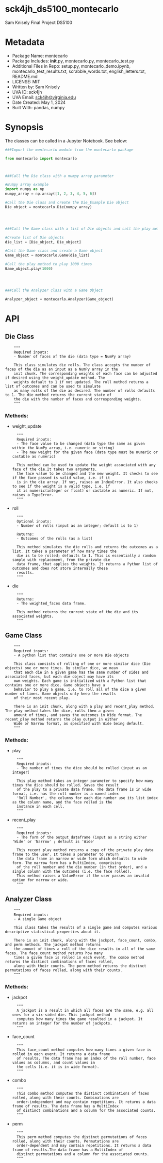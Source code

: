 # sck4jh_ds5100_montecarlo
Sam Knisely Final Project DS5100

# Metadata
* Package Name: montecarlo
* Package Includes: __init__.py, montecarlo.py, montecarlo_test.py
* Additional Files in Repo: setup.py, montecarlo_demo.ipynb, montecarlo_test_results.txt, scrabble_words.txt, english_letters.txt, README.md
* LICENSE: MIT
* Written by: Sam Knisely
* UVA ID: sck4jh
* UVA Email: sck4jh@virginia.edu
* Date Created: May 1, 2024
* Built With: pandas, numpy

# Synopsis
The classes can be called in a Jupyter Notebook. See below:

```python
###Import the montecarlo module from the montecarlo package

from montecarlo import montecarlo



###Call the Die class with a numpy array parameter

#Numpy array example
import numpy as np
numpy_array = np.array([1, 2, 3, 4, 5, 6])

#Call the Die class and create the Die_Example Die object
Die_object = montecarlo.Die(numpy_array)




###Call the Game class with a list of Die objects and call the play method to play 1000 times

#Create list of Die objects
die_list = [Die_object, Die_object]

#Call the Game class and create a Game object
Game_object = montecarlo.Game(die_list)

#Call the play method to play 1000 times
Game_object.play(1000)




###Call the Analyzer class with a Game Object

Analyzer_object = montecarlo.Analyzer(Game_object)

```

# API
## Die Class
    
        """
        Required inputs: 
        - Number of faces of the die (data type = NumPy array)
    
        This class simulates die rolls. The class accepts the number of faces of the die as an input as a NumPy array in the 
        init chunk. The corresponding weights of each face can be adjusted if desired using the weight_update method. The 
        weights default to 1 if not updated. The roll method returns a list of outcomes and can be used to simulate
        as many rolls of the die as desired. The number of rolls defaults to 1. The die method returns the current state of 
        the die with the number of faces and corresponding weights.
        """
  
### Methods:

* weight_update

        """
        Required inputs: 
        - The face value to be changed (data type the same as given within the NumPy array, i.e. numeric or string)
        - The new weight for the given face (data type must be numeric or castable as numeric)
        
        This method can be used to update the weight associated with any face of the die.It takes two arguments, 
        the face value to be changed and the new weight. It checks to see if the face passed is valid value, i.e. if it 
        is in the die array. If not, raises an IndexError. It also checks to see if the weight is a valid type, i.e. if 
        it is numeric(integer or float) or castable as numeric. If not, raises a TypeError.
        """
 
* roll

        """
        Optional inputs:
        - Number of rolls (input as an integer; default is to 1)
        
        Returns:
        - Outcomes of the rolls (as a list)
        
        This method simulates the die rolls and returns the outcomes as a list. It takes a parameter of how many times the 
        die is to be rolled; defaults to 1. This is essentially a random sample with replacement, from the private die 
        data frame, that applies the weights. It returns a Python list of outcomes and does not store internally these 
        results.
        """
* die

        """
        Returns:
        - The weighted_faces data frame.
        
        This method returns the current state of the die and its associated weights.
        """

## Game Class

        """
        Required inputs: 
        - A python list that contains one or more Die objects
    
        This class consists of rolling of one or more similar dice (Die objects) one or more times. By similar dice, we mean 
        that each die in a given game has the same number of sides and associated faces, but each die object may have its 
        own weights. Each game is initialized with a Python list that contains one or more dice. Game objects have a 
        behavior to play a game, i.e. to roll all of the dice a given number of times. Game objects only keep the results 
        of their most recent play.
    
        There is an init chunk, along with a play and recent_play method. The play method takes the dice, rolls them a given 
        amount of times, and saves the outcomes in Wide format. The recent_play method returns the play output in either 
        Wide or Narrow format, as specified with Wide being default.
        """
### Methods:

* play

        """
        Required inputs: 
        - The number of times the dice should be rolled (input as an integer)
    
        This play method takes an integer parameter to specify how many times the dice should be rolled. Saves the result 
        of the play to a private data frame. The data frame is in wide format, i.e. has the roll number is a named index 
        'Roll Number', the columns for each die number use its list index as the column name, and the face rolled is the 
        instance in each cell.
        """


* recent_play

        """
        Required inputs: 
        - The form of the output dataframe (input as a string either 'Wide' or 'Narrow' ; default is 'Wide'
        
        This recent play method returns a copy of the private play data frame to the user. It takes a parameter to return 
        the data frame in narrow or wide form which defaults to wide form. The narrow form has a MultiIndex, comprising
        of the roll number and the die number (in that order), and a single column with the outcomes (i.e. the face rolled).
        This method raises a ValueError if the user passes an invalid option for narrow or wide.
        """

## Analyzer Class
        
        """
        Required inputs: 
        - A single Game object
    
        This class takes the results of a single game and computes various descriptive statistical properties about it.
    
        There is an init chunk, along with the jackpot, face_count, combo, and perm methods. The jackpot method returns 
        the amount of times a roll of the dice results in all of the same faces. The face_count method returns how many 
        times a given face is rolled in each event. The combo method returns the distinct combinations of faces rolled, 
        along with their counts. The perm method returns the distinct permutations of faces rolled, along with their counts.
        """
### Methods:

* jackpot

        """
        A jackpot is a result in which all faces are the same, e.g. all ones for a six-sided die. This jackpot method 
        computes how many times the game resulted in a jackpot. It returns an integer for the number of jackpots.
        """
        
        
* face_count

        """
        This face_count method computes how many times a given face is rolled in each event. It returns a data frame 
        of results. The data frame has an index of the roll number, face values as columns, and count values in 
        the cells (i.e. it is in wide format).
        """
        
        
* combo

        """
        This combo method computes the distinct combinations of faces rolled, along with their counts. Combinations are 
        order-independent and may contain repetitions. It returns a data frame of results. The data frame has a MultiIndex 
        of distinct combinations and a column for the associated counts.
        """
        
* perm

        """
        This perm method computes the distinct permutations of faces rolled, along with their counts. Permutations are 
        order-dependent and may contain repetitions. It returns a data frame of results.The data frame has a MultiIndex of 
        distinct permutations and a column for the associated counts.
        """


